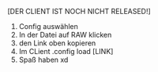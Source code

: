 [DER CLIENT IST NOCH NICHT RELEASED!] 
1. Config auswählen
2. In der Datei auf RAW klicken
3. den Link oben kopieren
4. Im CLient .config load [LINK]
5. Spaß haben xd

